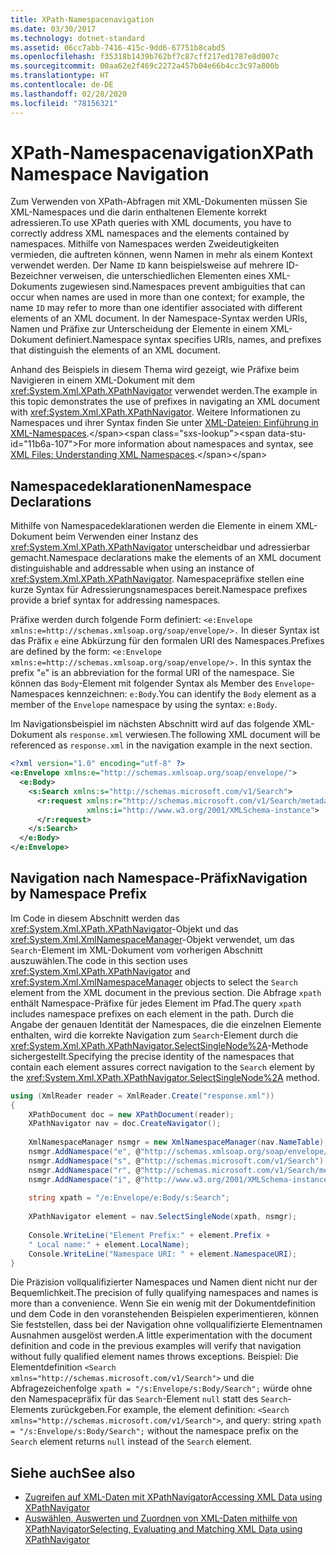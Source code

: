 ```yaml
---
title: XPath-Namespacenavigation
ms.date: 03/30/2017
ms.technology: dotnet-standard
ms.assetid: 06cc7abb-7416-415c-9dd6-67751b8cabd5
ms.openlocfilehash: f35318b1439b762bf7c87cff217ed1787e8d007c
ms.sourcegitcommit: 00aa62e2f469c2272a457b04e66b4cc3c97a800b
ms.translationtype: HT
ms.contentlocale: de-DE
ms.lasthandoff: 02/28/2020
ms.locfileid: "78156321"
---
```

# <a name="xpath-namespace-navigation"></a><span data-ttu-id="11b6a-102">XPath-Namespacenavigation</span><span class="sxs-lookup"><span data-stu-id="11b6a-102">XPath Namespace Navigation</span></span>
<span data-ttu-id="11b6a-103">Zum Verwenden von XPath-Abfragen mit XML-Dokumenten müssen Sie XML-Namespaces und die darin enthaltenen Elemente korrekt adressieren.</span><span class="sxs-lookup"><span data-stu-id="11b6a-103">To use XPath queries with XML documents, you have to correctly address XML namespaces and the elements contained by namespaces.</span></span> <span data-ttu-id="11b6a-104">Mithilfe von Namespaces werden Zweideutigkeiten vermieden, die auftreten können, wenn Namen in mehr als einem Kontext verwendet werden. Der Name `ID` kann beispielsweise auf mehrere ID-Bezeichner verweisen, die unterschiedlichen Elementen eines XML-Dokuments zugewiesen sind.</span><span class="sxs-lookup"><span data-stu-id="11b6a-104">Namespaces prevent ambiguities that can occur when names are used in more than one context; for example, the name `ID` may refer to more than one identifier associated with different elements of an XML document.</span></span> <span data-ttu-id="11b6a-105">In der Namespace-Syntax werden URIs, Namen und Präfixe zur Unterscheidung der Elemente in einem XML-Dokument definiert.</span><span class="sxs-lookup"><span data-stu-id="11b6a-105">Namespace syntax specifies URIs, names, and prefixes that distinguish the elements of an XML document.</span></span>  
  
 <span data-ttu-id="11b6a-106">Anhand des Beispiels in diesem Thema wird gezeigt, wie Präfixe beim Navigieren in einem XML-Dokument mit dem <xref:System.Xml.XPath.XPathNavigator> verwendet werden.</span><span class="sxs-lookup"><span data-stu-id="11b6a-106">The example in this topic demonstrates the use of prefixes in navigating an XML document with <xref:System.Xml.XPath.XPathNavigator>.</span></span> <span data-ttu-id="11b6a-107">Weitere Informationen zu Namespaces und ihrer Syntax finden Sie unter [XML-Dateien: Einführung in XML-Namespaces](https://docs.microsoft.com/previous-versions/dotnet/articles/bb986013(v=msdn.10)).</span><span class="sxs-lookup"><span data-stu-id="11b6a-107">For more information about namespaces and syntax, see [XML Files: Understanding XML Namespaces](https://docs.microsoft.com/previous-versions/dotnet/articles/bb986013(v=msdn.10)).</span></span>  
  
## <a name="namespace-declarations"></a><span data-ttu-id="11b6a-108">Namespacedeklarationen</span><span class="sxs-lookup"><span data-stu-id="11b6a-108">Namespace Declarations</span></span>  
 <span data-ttu-id="11b6a-109">Mithilfe von Namespacedeklarationen werden die Elemente in einem XML-Dokument beim Verwenden einer Instanz des <xref:System.Xml.XPath.XPathNavigator> unterscheidbar und adressierbar gemacht.</span><span class="sxs-lookup"><span data-stu-id="11b6a-109">Namespace declarations make the elements of an XML document distinguishable and addressable when using an instance of <xref:System.Xml.XPath.XPathNavigator>.</span></span> <span data-ttu-id="11b6a-110">Namespacepräfixe stellen eine kurze Syntax für Adressierungsnamespaces bereit.</span><span class="sxs-lookup"><span data-stu-id="11b6a-110">Namespace prefixes provide a brief syntax for addressing namespaces.</span></span>  
  
 <span data-ttu-id="11b6a-111">Präfixe werden durch folgende Form definiert: `<e:Envelope xmlns:e=http://schemas.xmlsoap.org/soap/envelope/>.` In dieser Syntax ist das Präfix `e` eine Abkürzung für den formalen URI des Namespaces.</span><span class="sxs-lookup"><span data-stu-id="11b6a-111">Prefixes are defined by the form: `<e:Envelope xmlns:e=http://schemas.xmlsoap.org/soap/envelope/>.` In this syntax the prefix "`e`" is an abbreviation for the formal URI of the namespace.</span></span> <span data-ttu-id="11b6a-112">Sie können das `Body`-Element mit folgender Syntax als Member des `Envelope`-Namespaces kennzeichnen: `e:Body`.</span><span class="sxs-lookup"><span data-stu-id="11b6a-112">You can identify the `Body` element as a member of the `Envelope` namespace by using the syntax: `e:Body`.</span></span>  
  
 <span data-ttu-id="11b6a-113">Im Navigationsbeispiel im nächsten Abschnitt wird auf das folgende XML-Dokument als `response.xml` verwiesen.</span><span class="sxs-lookup"><span data-stu-id="11b6a-113">The following XML document will be referenced as `response.xml` in the navigation example in the next section.</span></span>  
  
```xml  
<?xml version="1.0" encoding="utf-8" ?>  
<e:Envelope xmlns:e="http://schemas.xmlsoap.org/soap/envelope/">  
  <e:Body>  
    <s:Search xmlns:s="http://schemas.microsoft.com/v1/Search">  
      <r:request xmlns:r="http://schemas.microsoft.com/v1/Search/metadata"
                 xmlns:i="http://www.w3.org/2001/XMLSchema-instance">  
      </r:request>  
    </s:Search>  
  </e:Body>  
</e:Envelope>  
```  
  
## <a name="navigation-by-namespace-prefix"></a><span data-ttu-id="11b6a-114">Navigation nach Namespace-Präfix</span><span class="sxs-lookup"><span data-stu-id="11b6a-114">Navigation by Namespace Prefix</span></span>  
 <span data-ttu-id="11b6a-115">Im Code in diesem Abschnitt werden das <xref:System.Xml.XPath.XPathNavigator>-Objekt und das <xref:System.Xml.XmlNamespaceManager>-Objekt verwendet, um das `Search`-Element im XML-Dokument vom vorherigen Abschnitt auszuwählen.</span><span class="sxs-lookup"><span data-stu-id="11b6a-115">The code in this section uses <xref:System.Xml.XPath.XPathNavigator> and <xref:System.Xml.XmlNamespaceManager> objects to select the `Search` element from the XML document in the previous section.</span></span> <span data-ttu-id="11b6a-116">Die Abfrage `xpath` enthält Namespace-Präfixe für jedes Element im Pfad.</span><span class="sxs-lookup"><span data-stu-id="11b6a-116">The query `xpath` includes namespace prefixes on each element in the path.</span></span> <span data-ttu-id="11b6a-117">Durch die Angabe der genauen Identität der Namespaces, die die einzelnen Elemente enthalten, wird die korrekte Navigation zum `Search`-Element durch die <xref:System.Xml.XPath.XPathNavigator.SelectSingleNode%2A>-Methode sichergestellt.</span><span class="sxs-lookup"><span data-stu-id="11b6a-117">Specifying the precise identity of the namespaces that contain each element assures correct navigation to the `Search` element by the <xref:System.Xml.XPath.XPathNavigator.SelectSingleNode%2A> method.</span></span>  
  
```csharp  
using (XmlReader reader = XmlReader.Create("response.xml"))  
{  
    XPathDocument doc = new XPathDocument(reader);  
    XPathNavigator nav = doc.CreateNavigator();
  
    XmlNamespaceManager nsmgr = new XmlNamespaceManager(nav.NameTable);  
    nsmgr.AddNamespace("e", @"http://schemas.xmlsoap.org/soap/envelope/");  
    nsmgr.AddNamespace("s", @"http://schemas.microsoft.com/v1/Search");  
    nsmgr.AddNamespace("r", @"http://schemas.microsoft.com/v1/Search/metadata");  
    nsmgr.AddNamespace("i", @"http://www.w3.org/2001/XMLSchema-instance");  
  
    string xpath = "/e:Envelope/e:Body/s:Search";  
  
    XPathNavigator element = nav.SelectSingleNode(xpath, nsmgr);  
  
    Console.WriteLine("Element Prefix:" + element.Prefix +
    " Local name:" + element.LocalName);  
    Console.WriteLine("Namespace URI: " + element.NamespaceURI);  
}  
```  
  
 <span data-ttu-id="11b6a-118">Die Präzision vollqualifizierter Namespaces und Namen dient nicht nur der Bequemlichkeit.</span><span class="sxs-lookup"><span data-stu-id="11b6a-118">The precision of fully qualifying namespaces and names is more than a convenience.</span></span> <span data-ttu-id="11b6a-119">Wenn Sie ein wenig mit der Dokumentdefinition und dem Code in den voranstehenden Beispielen experimentieren, können Sie feststellen, dass bei der Navigation ohne vollqualifizierte Elementnamen Ausnahmen ausgelöst werden.</span><span class="sxs-lookup"><span data-stu-id="11b6a-119">A little experimentation with the document definition and code in the previous examples will verify that navigation without fully qualified element names throws exceptions.</span></span> <span data-ttu-id="11b6a-120">Beispiel: Die Elementdefinition `<Search xmlns="http://schemas.microsoft.com/v1/Search">` und die Abfragezeichenfolge `xpath = "/s:Envelope/s:Body/Search";` würde ohne den Namespacepräfix für das `Search`-Element `null` statt des `Search`-Elements zurückgeben.</span><span class="sxs-lookup"><span data-stu-id="11b6a-120">For example, the element definition: `<Search xmlns="http://schemas.microsoft.com/v1/Search">`, and query: string `xpath = "/s:Envelope/s:Body/Search";` without the namespace prefix on the `Search` element returns `null` instead of the `Search` element.</span></span>  
  
## <a name="see-also"></a><span data-ttu-id="11b6a-121">Siehe auch</span><span class="sxs-lookup"><span data-stu-id="11b6a-121">See also</span></span>

- [<span data-ttu-id="11b6a-122">Zugreifen auf XML-Daten mit XPathNavigator</span><span class="sxs-lookup"><span data-stu-id="11b6a-122">Accessing XML Data using XPathNavigator</span></span>](../../../../docs/standard/data/xml/accessing-xml-data-using-xpathnavigator.md)
- [<span data-ttu-id="11b6a-123">Auswählen, Auswerten und Zuordnen von XML-Daten mithilfe von XPathNavigator</span><span class="sxs-lookup"><span data-stu-id="11b6a-123">Selecting, Evaluating and Matching XML Data using XPathNavigator</span></span>](../../../../docs/standard/data/xml/selecting-evaluating-and-matching-xml-data-using-xpathnavigator.md)
